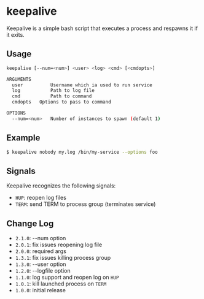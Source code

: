 keepalive
=========
Keepalive is a simple bash script that executes a process and respawns it if it
exits.

Usage
-----
```sh
keepalive [--num=<num>] <user> <log> <cmd> [<cmdopts>]

ARGUMENTS
  user          Username which ia used to run service
  log           Path to log file
  cmd           Path to command
  cmdopts	Options to pass to command

OPTIONS
  --num=<num>	Number of instances to spawn (default 1)
```

Example
-------
```sh
$ keepalive nobody my.log /bin/my-service --options foo
```

Signals
-------
Keepalive recognizes the following signals:

 * `HUP`: reopen log files
 * `TERM`: send TERM to process group (terminates service)

Change Log
----------
 * `2.1.0`: --num option
 * `2.0.1`: fix issues reopening log file
 * `2.0.0`: required args
 * `1.3.1`: fix issues killing process group
 * `1.3.0`: --user option
 * `1.2.0`: --logfile option
 * `1.1.0`: log support and reopen log on `HUP`
 * `1.0.1`: kill launched process on `TERM`
 * `1.0.0`: initial release
